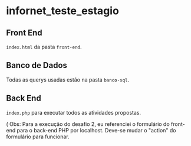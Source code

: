 # infornet_teste_estagio

## Front End

`index.html` da pasta `front-end`.

## Banco de Dados

Todas as querys usadas estão na pasta `banco-sql`.

## Back End

`index.php` para executar todos as atividades propostas.

( Obs: Para a execução do desafio 2, eu referenciei o formulário do front-end para o back-end PHP por localhost. Deve-se mudar o "action" do formulário para funcionar.
